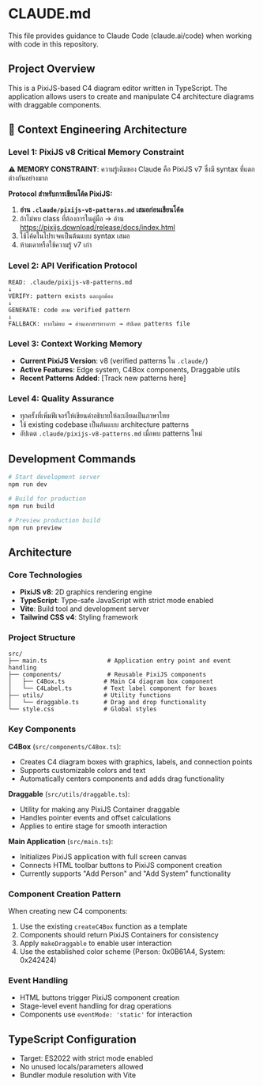 # CLAUDE.md

This file provides guidance to Claude Code (claude.ai/code) when working with code in this repository.

## Project Overview

This is a PixiJS-based C4 diagram editor written in TypeScript. The application allows users to create and manipulate C4 architecture diagrams with draggable components.

## 🎯 Context Engineering Architecture

### Level 1: PixiJS v8 Critical Memory Constraint
⚠️ **MEMORY CONSTRAINT**: ความรู้เดิมของ Claude คือ PixiJS v7 ซึ่งมี syntax ที่แตกต่างกันอย่างมาก

**Protocol สำหรับการเขียนโค้ด PixiJS:**
1. **อ่าน `.claude/pixijs-v8-patterns.md` เสมอก่อนเขียนโค้ด**
2. ถ้าไม่พบ class ที่ต้องการในคู่มือ → อ่าน https://pixijs.download/release/docs/index.html
3. ใช้โค้ดในโปรเจคเป็นต้นแบบ syntax เสมอ
4. ห้ามเดาหรือใช้ความรู้ v7 เก่า

### Level 2: API Verification Protocol
```
READ: .claude/pixijs-v8-patterns.md
↓
VERIFY: pattern exists และถูกต้อง  
↓
GENERATE: code ตาม verified pattern
↓
FALLBACK: หากไม่พบ → อ่านเอกสารทางการ → อัปเดต patterns file
```

### Level 3: Context Working Memory
- **Current PixiJS Version**: v8 (verified patterns ใน `.claude/`)
- **Active Features**: Edge system, C4Box components, Draggable utils
- **Recent Patterns Added**: [Track new patterns here]

### Level 4: Quality Assurance
- ทุกครั้งที่เพิ่มฟีเจอร์ให้เขียนคำอธิบายให้ละเอียดเป็นภาษาไทย
- ใช้ existing codebase เป็นต้นแบบ architecture patterns
- อัปเดต `.claude/pixijs-v8-patterns.md` เมื่อพบ patterns ใหม่


## Development Commands

```bash
# Start development server
npm run dev

# Build for production
npm run build

# Preview production build
npm run preview
```

## Architecture

### Core Technologies
- **PixiJS v8**: 2D graphics rendering engine
- **TypeScript**: Type-safe JavaScript with strict mode enabled
- **Vite**: Build tool and development server
- **Tailwind CSS v4**: Styling framework

### Project Structure
```
src/
├── main.ts                 # Application entry point and event handling
├── components/             # Reusable PixiJS components
│   ├── C4Box.ts           # Main C4 diagram box component
│   └── C4Label.ts         # Text label component for boxes
├── utils/                 # Utility functions
│   └── draggable.ts       # Drag and drop functionality
└── style.css              # Global styles
```

### Key Components

**C4Box** (`src/components/C4Box.ts`):
- Creates C4 diagram boxes with graphics, labels, and connection points
- Supports customizable colors and text
- Automatically centers components and adds drag functionality

**Draggable** (`src/utils/draggable.ts`):
- Utility for making any PixiJS Container draggable
- Handles pointer events and offset calculations
- Applies to entire stage for smooth interaction

**Main Application** (`src/main.ts`):
- Initializes PixiJS application with full screen canvas
- Connects HTML toolbar buttons to PixiJS component creation
- Currently supports "Add Person" and "Add System" functionality

### Component Creation Pattern
When creating new C4 components:
1. Use the existing `createC4Box` function as a template
2. Components should return PixiJS Containers for consistency
3. Apply `makeDraggable` to enable user interaction
4. Use the established color scheme (Person: 0x0B61A4, System: 0x242424)

### Event Handling
- HTML buttons trigger PixiJS component creation
- Stage-level event handling for drag operations
- Components use `eventMode: 'static'` for interaction

## TypeScript Configuration
- Target: ES2022 with strict mode enabled
- No unused locals/parameters allowed
- Bundler module resolution with Vite